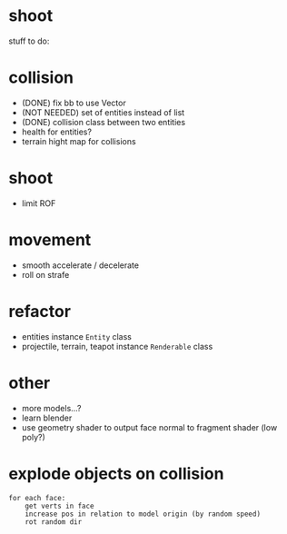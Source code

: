 # shoot

stuff to do:

# collision
- (DONE) fix bb to use Vector
- (NOT NEEDED) set of entities instead of list
- (DONE) collision class between two entities
- health for entities?
- terrain hight map for collisions

# shoot
- limit ROF

# movement
- smooth accelerate / decelerate 
- roll on strafe

# refactor
- entities instance `Entity` class
- projectile, terrain, teapot instance `Renderable` class

# other
- more models...?
- learn blender
- use geometry shader to output face normal to fragment shader (low poly?)

# explode objects on collision

```
for each face:
    get verts in face
    increase pos in relation to model origin (by random speed)
    rot random dir
```
